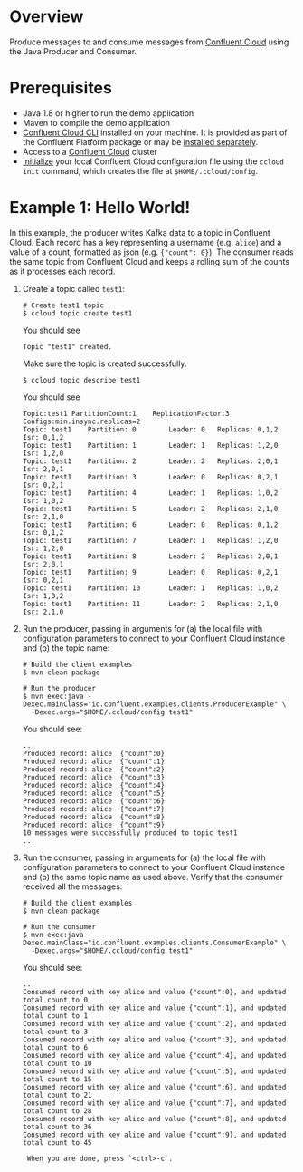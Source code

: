 # Overview

Produce messages to and consume messages from [Confluent Cloud](https://www.confluent.io/confluent-cloud/) using the Java Producer and Consumer.


# Prerequisites

* Java 1.8 or higher to run the demo application
* Maven to compile the demo application
* [Confluent Cloud CLI](https://docs.confluent.io/current/cloud/cli/install.html) installed on your machine. It is provided as part of the Confluent Platform package or may be [installed separately](https://docs.confluent.io/current/cloud/cli/install.html).
* Access to a [Confluent Cloud](https://www.confluent.io/confluent-cloud/) cluster
* [Initialize](https://docs.confluent.io/current/cloud/cli/multi-cli.html#connect-ccloud-cli-to-a-cluster) your local Confluent Cloud configuration file using the `ccloud init` command, which creates the file at `$HOME/.ccloud/config`.

# Example 1: Hello World!

In this example, the producer writes Kafka data to a topic in Confluent Cloud. 
Each record has a key representing a username (e.g. `alice`) and a value of a count, formatted as json (e.g. `{"count": 0}`).
The consumer reads the same topic from Confluent Cloud and keeps a rolling sum of the counts as it processes each record.

1. Create a topic called `test1`:

	```shell
	# Create test1 topic
	$ ccloud topic create test1
	```
	You should see
	
	```
	Topic "test1" created.
	```
	Make sure the topic is created successfully.
	
	```shell
	$ ccloud topic describe test1
	```
	
	You should see

	```
	Topic:test1	PartitionCount:1	ReplicationFactor:3	Configs:min.insync.replicas=2
	Topic: test1	Partition: 0		Leader: 0	Replicas: 0,1,2	Isr: 0,1,2
	Topic: test1	Partition: 1		Leader: 1	Replicas: 1,2,0	Isr: 1,2,0
	Topic: test1	Partition: 2		Leader: 2	Replicas: 2,0,1	Isr: 2,0,1
	Topic: test1	Partition: 3		Leader: 0	Replicas: 0,2,1	Isr: 0,2,1
	Topic: test1	Partition: 4		Leader: 1	Replicas: 1,0,2	Isr: 1,0,2
	Topic: test1	Partition: 5		Leader: 2	Replicas: 2,1,0	Isr: 2,1,0
	Topic: test1	Partition: 6		Leader: 0	Replicas: 0,1,2	Isr: 0,1,2
	Topic: test1	Partition: 7		Leader: 1	Replicas: 1,2,0	Isr: 1,2,0
	Topic: test1	Partition: 8		Leader: 2	Replicas: 2,0,1	Isr: 2,0,1
	Topic: test1	Partition: 9		Leader: 0	Replicas: 0,2,1	Isr: 0,2,1
	Topic: test1	Partition: 10		Leader: 1	Replicas: 1,0,2	Isr: 1,0,2
	Topic: test1	Partition: 11		Leader: 2	Replicas: 2,1,0	Isr: 2,1,0
	```

2. Run the producer, passing in arguments for (a) the local file with configuration parameters to connect to your Confluent Cloud instance and (b) the topic name:

	```shell
	# Build the client examples
	$ mvn clean package
	
	# Run the producer
	$ mvn exec:java -Dexec.mainClass="io.confluent.examples.clients.ProducerExample" \
	  -Dexec.args="$HOME/.ccloud/config test1"
	```

	You should see:
	
	```shell
	...
	Produced record: alice	{"count":0}
	Produced record: alice	{"count":1}
	Produced record: alice	{"count":2}
	Produced record: alice	{"count":3}
	Produced record: alice	{"count":4}
	Produced record: alice	{"count":5}
	Produced record: alice	{"count":6}
	Produced record: alice	{"count":7}
	Produced record: alice	{"count":8}
	Produced record: alice	{"count":9}
	10 messages were successfully produced to topic test1
	...
	```

3. Run the consumer, passing in arguments for (a) the local file with configuration parameters to connect to your Confluent Cloud instance and (b) the same topic name as used above. Verify that the consumer received all the messages:

	```shell
	# Build the client examples
	$ mvn clean package
	
	# Run the consumer
	$ mvn exec:java -Dexec.mainClass="io.confluent.examples.clients.ConsumerExample" \
	  -Dexec.args="$HOME/.ccloud/config test1"
	```

	You should see:

	```
	...
	Consumed record with key alice and value {"count":0}, and updated total count to 0
	Consumed record with key alice and value {"count":1}, and updated total count to 1
	Consumed record with key alice and value {"count":2}, and updated total count to 3
	Consumed record with key alice and value {"count":3}, and updated total count to 6
	Consumed record with key alice and value {"count":4}, and updated total count to 10
	Consumed record with key alice and value {"count":5}, and updated total count to 15
	Consumed record with key alice and value {"count":6}, and updated total count to 21
	Consumed record with key alice and value {"count":7}, and updated total count to 28
	Consumed record with key alice and value {"count":8}, and updated total count to 36
	Consumed record with key alice and value {"count":9}, and updated total count to 45
	```

        When you are done, press `<ctrl>-c`.

